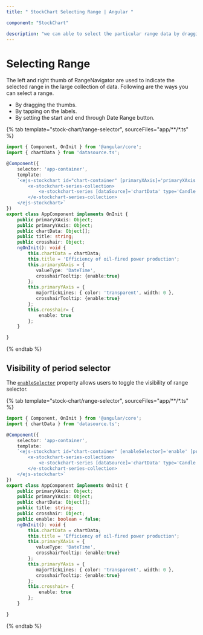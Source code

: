 ```yaml
---
title: " StockChart Selecting Range | Angular "

component: "StockChart"

description: "we can able to select the particular range data by dragging thumbs or by tapping on the labels or by setting the start and end value properties. "
---
```


# Selecting Range

The left and right thumb of RangeNavigator are used to indicate the selected range in the large collection of data. Following are the ways you can select a range.

* By dragging the thumbs.
* By tapping on the labels.
* By setting the start and end through Date Range button.

{% tab template="stock-chart/range-selector", sourceFiles="app/**/*.ts" %}

```typescript
import { Component, OnInit } from '@angular/core';
import { chartData } from 'datasource.ts';

@Component({
    selector: 'app-container',
    template:
    `<ejs-stockchart id="chart-container" [primaryXAxis]='primaryXAxis'[primaryYAxis]='primaryYAxis' [title]='title' [crosshair]='crosshair'>
        <e-stockchart-series-collection>
            <e-stockchart-series [dataSource]='chartData' type='Candle' xName='date' yName='open' name='India' width=2 ></e-stockchart-series>
        </e-stockchart-series-collection>
    </ejs-stockchart>`
})
export class AppComponent implements OnInit {
    public primaryXAxis: Object;
    public primaryYAxis: Object;
    public chartData: Object[];
    public title: string;
    public crosshair: Object;
    ngOnInit(): void {
        this.chartData = chartData;
        this.title = 'Efficiency of oil-fired power production';
        this.primaryXAxis = {
           valueType: 'DateTime',
           crosshairTooltip: {enable:true}
        };
        this.primaryYAxis = {
           majorTickLines: { color: 'transparent', width: 0 },
           crosshairTooltip: {enable:true}
        };
        this.crosshair= {
            enable: true
        };
    }

}
```

{% endtab %}

## Visibility of period selector

The [`enableSelector`](../api/stock-chart/stockChartModel/#enableselector) property allows users to toggle the visibility of range selector.

{% tab template="stock-chart/range-selector", sourceFiles="app/**/*.ts" %}

```typescript
import { Component, OnInit } from '@angular/core';
import { chartData } from 'datasource.ts';

@Component({
    selector: 'app-container',
    template:
    `<ejs-stockchart id="chart-container" [enableSelector]='enable' [primaryXAxis]='primaryXAxis'[primaryYAxis]='primaryYAxis' [title]='title' [crosshair]='crosshair'>
        <e-stockchart-series-collection>
            <e-stockchart-series [dataSource]='chartData' type='Candle' xName='date' yName='open' name='India' width=2 ></e-stockchart-series>
        </e-stockchart-series-collection>
    </ejs-stockchart>`
})
export class AppComponent implements OnInit {
    public primaryXAxis: Object;
    public primaryYAxis: Object;
    public chartData: Object[];
    public title: string;
    public crosshair: Object;
    public enable: boolean = false;
    ngOnInit(): void {
        this.chartData = chartData;
        this.title = 'Efficiency of oil-fired power production';
        this.primaryXAxis = {
           valueType: 'DateTime',
           crosshairTooltip: {enable:true}
        };
        this.primaryYAxis = {
           majorTickLines: { color: 'transparent', width: 0 },
           crosshairTooltip: {enable:true}
        };
        this.crosshair= {
            enable: true
        };
    }

}
```

{% endtab %}